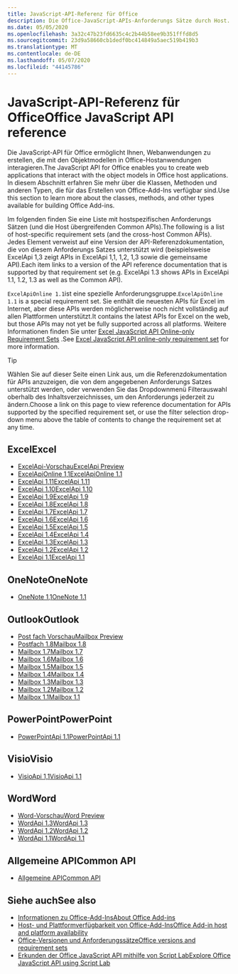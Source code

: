 ```yaml
---
title: JavaScript-API-Referenz für Office
description: Die Office-JavaScript-APIs-Anforderungs Sätze durch Host.
ms.date: 05/05/2020
ms.openlocfilehash: 3a32c47b23fd6635c4c2b44b58ee9b351fffd8d5
ms.sourcegitcommit: 23d9a58660cb1dedf0bc414849a5aec519b419b3
ms.translationtype: MT
ms.contentlocale: de-DE
ms.lasthandoff: 05/07/2020
ms.locfileid: "44145786"
---
```

# <a name="office-javascript-api-reference"></a><span data-ttu-id="c83f0-103">JavaScript-API-Referenz für Office</span><span class="sxs-lookup"><span data-stu-id="c83f0-103">Office JavaScript API reference</span></span>

<span data-ttu-id="c83f0-104">Die JavaScript-API für Office ermöglicht Ihnen, Webanwendungen zu erstellen, die mit den Objektmodellen in Office-Hostanwendungen interagieren.</span><span class="sxs-lookup"><span data-stu-id="c83f0-104">The JavaScript API for Office enables you to create web applications that interact with the object models in Office host applications.</span></span> <span data-ttu-id="c83f0-105">In diesem Abschnitt erfahren Sie mehr über die Klassen, Methoden und anderen Typen, die für das Erstellen von Office-Add-Ins verfügbar sind.</span><span class="sxs-lookup"><span data-stu-id="c83f0-105">Use this section to learn more about the classes, methods, and other types available for building Office Add-ins.</span></span>

<span data-ttu-id="c83f0-106">Im folgenden finden Sie eine Liste mit hostspezifischen Anforderungs Sätzen (und die Host übergreifenden Common APIs).</span><span class="sxs-lookup"><span data-stu-id="c83f0-106">The following is a list of host-specific requirement sets (and the cross-host Common APIs).</span></span> <span data-ttu-id="c83f0-107">Jedes Element verweist auf eine Version der API-Referenzdokumentation, die von diesem Anforderungs Satzes unterstützt wird (beispielsweise ExcelApi 1,3 zeigt APIs in ExcelApi 1,1, 1,2, 1,3 sowie die gemeinsame API).</span><span class="sxs-lookup"><span data-stu-id="c83f0-107">Each item links to a version of the API reference documentation that is supported by that requirement set (e.g. ExcelApi 1.3 shows APIs in ExcelApi 1.1, 1.2, 1.3 as well as the Common API).</span></span>

<span data-ttu-id="c83f0-108">`ExcelApiOnline 1.1`ist eine spezielle Anforderungsgruppe.</span><span class="sxs-lookup"><span data-stu-id="c83f0-108">`ExcelApiOnline 1.1` is a special requirement set.</span></span> <span data-ttu-id="c83f0-109">Sie enthält die neuesten APIs für Excel im Internet, aber diese APIs werden möglicherweise noch nicht vollständig auf allen Plattformen unterstützt.</span><span class="sxs-lookup"><span data-stu-id="c83f0-109">It contains the latest APIs for Excel on the web, but those APIs may not yet be fully supported across all platforms.</span></span> <span data-ttu-id="c83f0-110">Weitere Informationen finden Sie unter [Excel JavaScript API Online-only Requirement Sets](/office/dev/add-ins/reference/requirement-sets/excel-api-online-requirement-set) .</span><span class="sxs-lookup"><span data-stu-id="c83f0-110">See [Excel JavaScript API online-only requirement set](/office/dev/add-ins/reference/requirement-sets/excel-api-online-requirement-set) for more information.</span></span>

> [!TIP]
> <span data-ttu-id="c83f0-111">Wählen Sie auf dieser Seite einen Link aus, um die Referenzdokumentation für APIs anzuzeigen, die von dem angegebenen Anforderungs Satzes unterstützt werden, oder verwenden Sie das Dropdownmenü Filterauswahl oberhalb des Inhaltsverzeichnisses, um den Anforderungs jederzeit zu ändern.</span><span class="sxs-lookup"><span data-stu-id="c83f0-111">Choose a link on this page to view reference documentation for APIs supported by the specified requirement set, or use the filter selection drop-down menu above the table of contents to change the requirement set at any time.</span></span>

## <a name="excel"></a><span data-ttu-id="c83f0-112">Excel</span><span class="sxs-lookup"><span data-stu-id="c83f0-112">Excel</span></span>

- [<span data-ttu-id="c83f0-113">ExcelApi-Vorschau</span><span class="sxs-lookup"><span data-stu-id="c83f0-113">ExcelApi Preview</span></span>](/javascript/api/excel?view=excel-js-preview)
- [<span data-ttu-id="c83f0-114">ExcelApiOnline 1,1</span><span class="sxs-lookup"><span data-stu-id="c83f0-114">ExcelApiOnline 1.1</span></span>](/javascript/api/excel?view=excel-js-online)
- [<span data-ttu-id="c83f0-115">ExcelApi 1,11</span><span class="sxs-lookup"><span data-stu-id="c83f0-115">ExcelApi 1.11</span></span>](/javascript/api/excel?view=excel-js-1.11)
- [<span data-ttu-id="c83f0-116">ExcelApi 1.10</span><span class="sxs-lookup"><span data-stu-id="c83f0-116">ExcelApi 1.10</span></span>](/javascript/api/excel?view=excel-js-1.10)
- [<span data-ttu-id="c83f0-117">ExcelApi 1.9</span><span class="sxs-lookup"><span data-stu-id="c83f0-117">ExcelApi 1.9</span></span>](/javascript/api/excel?view=excel-js-1.9)
- [<span data-ttu-id="c83f0-118">ExcelApi 1.8</span><span class="sxs-lookup"><span data-stu-id="c83f0-118">ExcelApi 1.8</span></span>](/javascript/api/excel?view=excel-js-1.8)
- [<span data-ttu-id="c83f0-119">ExcelApi 1.7</span><span class="sxs-lookup"><span data-stu-id="c83f0-119">ExcelApi 1.7</span></span>](/javascript/api/excel?view=excel-js-1.7)
- [<span data-ttu-id="c83f0-120">ExcelApi 1.6</span><span class="sxs-lookup"><span data-stu-id="c83f0-120">ExcelApi 1.6</span></span>](/javascript/api/excel?view=excel-js-1.6)
- [<span data-ttu-id="c83f0-121">ExcelApi 1.5</span><span class="sxs-lookup"><span data-stu-id="c83f0-121">ExcelApi 1.5</span></span>](/javascript/api/excel?view=excel-js-1.5)
- [<span data-ttu-id="c83f0-122">ExcelApi 1.4</span><span class="sxs-lookup"><span data-stu-id="c83f0-122">ExcelApi 1.4</span></span>](/javascript/api/excel?view=excel-js-1.4)
- [<span data-ttu-id="c83f0-123">ExcelApi 1.3</span><span class="sxs-lookup"><span data-stu-id="c83f0-123">ExcelApi 1.3</span></span>](/javascript/api/excel?view=excel-js-1.3)
- [<span data-ttu-id="c83f0-124">ExcelApi 1.2</span><span class="sxs-lookup"><span data-stu-id="c83f0-124">ExcelApi 1.2</span></span>](/javascript/api/excel?view=excel-js-1.2)
- [<span data-ttu-id="c83f0-125">ExcelApi 1.1</span><span class="sxs-lookup"><span data-stu-id="c83f0-125">ExcelApi 1.1</span></span>](/javascript/api/excel?view=excel-js-1.1)

## <a name="onenote"></a><span data-ttu-id="c83f0-126">OneNote</span><span class="sxs-lookup"><span data-stu-id="c83f0-126">OneNote</span></span>

- [<span data-ttu-id="c83f0-127">OneNote 1,1</span><span class="sxs-lookup"><span data-stu-id="c83f0-127">OneNote 1.1</span></span>](/javascript/api/onenote?view=onenote-js-1.1)

## <a name="outlook"></a><span data-ttu-id="c83f0-128">Outlook</span><span class="sxs-lookup"><span data-stu-id="c83f0-128">Outlook</span></span>

- [<span data-ttu-id="c83f0-129">Post fach Vorschau</span><span class="sxs-lookup"><span data-stu-id="c83f0-129">Mailbox Preview</span></span>](/javascript/api/outlook?view=outlook-js-preview)
- [<span data-ttu-id="c83f0-130">Postfach 1.8</span><span class="sxs-lookup"><span data-stu-id="c83f0-130">Mailbox 1.8</span></span>](/javascript/api/outlook?view=outlook-js-1.8)
- [<span data-ttu-id="c83f0-131">Mailbox 1.7</span><span class="sxs-lookup"><span data-stu-id="c83f0-131">Mailbox 1.7</span></span>](/javascript/api/outlook?view=outlook-js-1.7)
- [<span data-ttu-id="c83f0-132">Mailbox 1.6</span><span class="sxs-lookup"><span data-stu-id="c83f0-132">Mailbox 1.6</span></span>](/javascript/api/outlook?view=outlook-js-1.6)
- [<span data-ttu-id="c83f0-133">Mailbox 1.5</span><span class="sxs-lookup"><span data-stu-id="c83f0-133">Mailbox 1.5</span></span>](/javascript/api/outlook?view=outlook-js-1.5)
- [<span data-ttu-id="c83f0-134">Mailbox 1.4</span><span class="sxs-lookup"><span data-stu-id="c83f0-134">Mailbox 1.4</span></span>](/javascript/api/outlook?view=outlook-js-1.4)
- [<span data-ttu-id="c83f0-135">Mailbox 1.3</span><span class="sxs-lookup"><span data-stu-id="c83f0-135">Mailbox 1.3</span></span>](/javascript/api/outlook?view=outlook-js-1.3)
- [<span data-ttu-id="c83f0-136">Mailbox 1.2</span><span class="sxs-lookup"><span data-stu-id="c83f0-136">Mailbox 1.2</span></span>](/javascript/api/outlook?view=outlook-js-1.2)
- [<span data-ttu-id="c83f0-137">Mailbox 1.1</span><span class="sxs-lookup"><span data-stu-id="c83f0-137">Mailbox 1.1</span></span>](/javascript/api/outlook?view=outlook-js-1.1)

## <a name="powerpoint"></a><span data-ttu-id="c83f0-138">PowerPoint</span><span class="sxs-lookup"><span data-stu-id="c83f0-138">PowerPoint</span></span>

- [<span data-ttu-id="c83f0-139">PowerPointApi 1.1</span><span class="sxs-lookup"><span data-stu-id="c83f0-139">PowerPointApi 1.1</span></span>](/javascript/api/powerpoint?view=powerpoint-js-1.1)

## <a name="visio"></a><span data-ttu-id="c83f0-140">Visio</span><span class="sxs-lookup"><span data-stu-id="c83f0-140">Visio</span></span>

- [<span data-ttu-id="c83f0-141">VisioApi 1,1</span><span class="sxs-lookup"><span data-stu-id="c83f0-141">VisioApi 1.1</span></span>](/javascript/api/visio?view=visio-js-1.1)

## <a name="word"></a><span data-ttu-id="c83f0-142">Word</span><span class="sxs-lookup"><span data-stu-id="c83f0-142">Word</span></span>

- [<span data-ttu-id="c83f0-143">Word-Vorschau</span><span class="sxs-lookup"><span data-stu-id="c83f0-143">Word Preview</span></span>](/javascript/api/word?view=word-js-preview)
- [<span data-ttu-id="c83f0-144">WordApi 1.3</span><span class="sxs-lookup"><span data-stu-id="c83f0-144">WordApi 1.3</span></span>](/javascript/api/word?view=word-js-1.3)
- [<span data-ttu-id="c83f0-145">WordApi 1.2</span><span class="sxs-lookup"><span data-stu-id="c83f0-145">WordApi 1.2</span></span>](/javascript/api/word?view=word-js-1.2)
- [<span data-ttu-id="c83f0-146">WordApi 1.1</span><span class="sxs-lookup"><span data-stu-id="c83f0-146">WordApi 1.1</span></span>](/javascript/api/word?view=word-js-1.1)

## <a name="common-api"></a><span data-ttu-id="c83f0-147">Allgemeine API</span><span class="sxs-lookup"><span data-stu-id="c83f0-147">Common API</span></span>

- [<span data-ttu-id="c83f0-148">Allgemeine API</span><span class="sxs-lookup"><span data-stu-id="c83f0-148">Common API</span></span>](/javascript/api/office?view=common-js)

## <a name="see-also"></a><span data-ttu-id="c83f0-149">Siehe auch</span><span class="sxs-lookup"><span data-stu-id="c83f0-149">See also</span></span>

- [<span data-ttu-id="c83f0-150">Informationen zu Office-Add-Ins</span><span class="sxs-lookup"><span data-stu-id="c83f0-150">About Office Add-ins</span></span>](/office/dev/add-ins/overview)
- [<span data-ttu-id="c83f0-151">Host- und Plattformverfügbarkeit von Office-Add-Ins</span><span class="sxs-lookup"><span data-stu-id="c83f0-151">Office Add-in host and platform availability</span></span>](/office/dev/add-ins/overview/office-add-in-availability)
- [<span data-ttu-id="c83f0-152">Office-Versionen und Anforderungssätze</span><span class="sxs-lookup"><span data-stu-id="c83f0-152">Office versions and requirement sets</span></span>](/office/dev/add-ins/develop/office-versions-and-requirement-sets)
- [<span data-ttu-id="c83f0-153">Erkunden der Office JavaScript API mithilfe von Script Lab</span><span class="sxs-lookup"><span data-stu-id="c83f0-153">Explore Office JavaScript API using Script Lab</span></span>](/office/dev/add-ins/overview/explore-with-script-lab)

